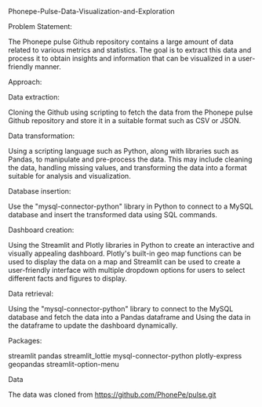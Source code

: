 Phonepe-Pulse-Data-Visualization-and-Exploration

Problem Statement:

The Phonepe pulse Github repository contains a large amount of data related to various metrics and statistics. The goal is to extract this data and process it to obtain insights and information that can be visualized in a user-friendly manner.

Approach:

Data extraction:

Cloning the Github using scripting to fetch the data from the Phonepe pulse Github repository and store it in a suitable format such as CSV or JSON.

Data transformation: 

Using a scripting language such as Python, along with libraries such as Pandas, to manipulate and pre-process the data. This may include cleaning the data, handling missing values, and transforming the data into a format suitable for analysis and visualization.

Database insertion:

Use the "mysql-connector-python" library in Python to connect to a MySQL database and insert the transformed data using SQL commands.

Dashboard creation:

Using the Streamlit and Plotly libraries in Python to create an interactive and visually appealing dashboard. Plotly's built-in geo map functions can be used to display the data on a map and Streamlit can be used to create a user-friendly interface with multiple dropdown options for users to select different facts and figures to display.

Data retrieval: 

Using the "mysql-connector-python" library to connect to the MySQL database and fetch the data into a Pandas dataframe and Using the data in the dataframe to update the dashboard dynamically.

Packages:

streamlit
pandas
streamlit_lottie
mysql-connector-python
plotly-express
geopandas
streamlit-option-menu

Data

The data was cloned from https://github.com/PhonePe/pulse.git
